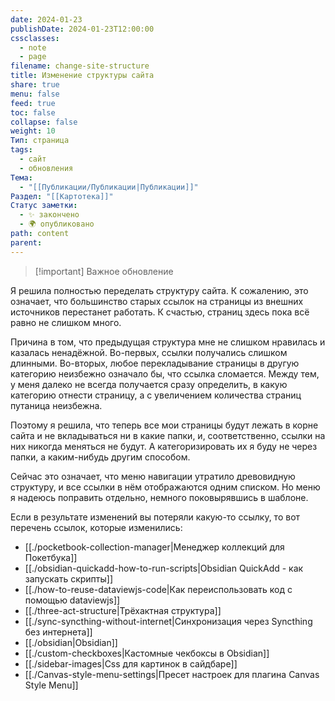 ```yaml
---
date: 2024-01-23
publishDate: 2024-01-23T12:00:00
cssclasses:
  - note
  - page
filename: change-site-structure
title: Изменение структуры сайта
share: true
menu: false
feed: true
toc: false
collapse: false
weight: 10
Тип: страница
tags:
  - сайт
  - обновления
Тема:
  - "[[Публикации/Публикации|Публикации]]"
Раздел: "[[Картотека]]"
Статус заметки:
  - ✨ закончено
  - 🌍 опубликовано
path: content
parent: 
---
```


> [!important] Важное обновление

Я решила полностью переделать структуру сайта. К сожалению, это означает, что большинство старых ссылок на страницы из внешних источников перестанет работать. К счастью, страниц здесь пока всё равно не слишком много.

Причина в том, что предыдущая структура мне не слишком нравилась и казалась ненадёжной. Во-первых, ссылки получались слишком длинными. Во-вторых, любое перекладывание страницы в другую категорию неизбежно означало бы, что ссылка сломается. Между тем, у меня далеко не всегда получается сразу определить, в какую категорию отнести страницу, а с увеличением количества страниц путаница неизбежна.

Поэтому я решила, что теперь все мои страницы будут лежать в корне сайта и не вкладываться ни в какие папки, и, соответственно, ссылки на них никогда меняться не будут. А категоризировать их я буду не через папки, а каким-нибудь другим способом.

Сейчас это означает, что меню навигации утратило древовидную структуру, и все ссылки в нём отображаются одним списком. Но меню я надеюсь поправить отдельно, немного поковырявшись в шаблоне.

Если в результате изменений вы потеряли какую-то ссылку, то вот перечень ссылок, которые изменились:

- [[./pocketbook-collection-manager|Менеджер коллекций для Покетбука]]
- [[./obsidian-quickadd-how-to-run-scripts|Obsidian QuickAdd - как запускать скрипты]]
- [[./how-to-reuse-dataviewjs-code|Как переиспользовать код с помощью dataviewjs]]
- [[./three-act-structure|Трёхактная структура]]
- [[./sync-syncthing-without-internet|Синхронизация через Syncthing без интернета]]
- [[./obsidian|Obsidian]]
- [[./custom-checkboxes|Кастомные чекбоксы в Obsidian]]
- [[./sidebar-images|Css для картинок в сайдбаре]]
- [[./Canvas-style-menu-settings|Пресет настроек для плагина Canvas Style Menu]]


